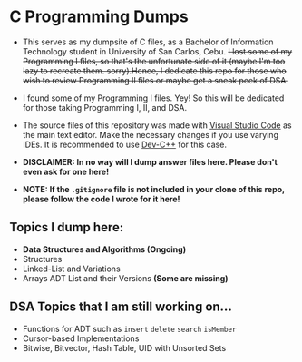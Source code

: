 # C Programming Dumps

- This serves as my dumpsite of C files, as a Bachelor of Information Technology student in University of San Carlos, Cebu. ~~I lost some of my Programming I files, so that's the unfortunate side of it (maybe I'm too lazy to recreate them. sorry).Hence, I  dedicate this repo for those who wish to review Programming II files or maybe get a sneak peek of DSA.~~

- I found some of my Programming I files. Yey! So this will be dedicated for those taking Programming I, II, and DSA.

- The source files of this repository was made with <a href="https://code.visualstudio.com/">Visual Studio Code</a> as the main text editor. Make the necessary changes if you use varying IDEs. It is recommended to use <a href="https://www.embarcadero.com/free-tools/dev-cpp">Dev-C++</a> for this case.

- **DISCLAIMER: In no way will I dump answer files here. Please don't even ask for one here!**

- **NOTE: If the `.gitignore` file is not included in your clone of this repo, please follow the code I wrote for it here!** 

## Topics I dump here:

- **Data Structures and Algorithms (Ongoing)**
- Structures
- Linked-List and Variations
- Arrays ADT List and their Versions **(Some are missing)**

## DSA Topics that I am still working on...

- Functions for ADT such as `insert` `delete` `search` `isMember`
- Cursor-based Implementations
- Bitwise, Bitvector, Hash Table, UID with Unsorted Sets
